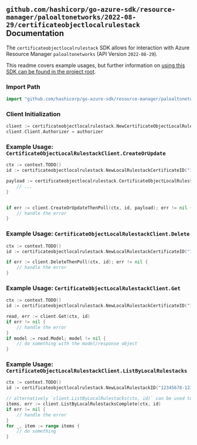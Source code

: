 
## `github.com/hashicorp/go-azure-sdk/resource-manager/paloaltonetworks/2022-08-29/certificateobjectlocalrulestack` Documentation

The `certificateobjectlocalrulestack` SDK allows for interaction with Azure Resource Manager `paloaltonetworks` (API Version `2022-08-29`).

This readme covers example usages, but further information on [using this SDK can be found in the project root](https://github.com/hashicorp/go-azure-sdk/tree/main/docs).

### Import Path

```go
import "github.com/hashicorp/go-azure-sdk/resource-manager/paloaltonetworks/2022-08-29/certificateobjectlocalrulestack"
```


### Client Initialization

```go
client := certificateobjectlocalrulestack.NewCertificateObjectLocalRulestackClientWithBaseURI("https://management.azure.com")
client.Client.Authorizer = authorizer
```


### Example Usage: `CertificateObjectLocalRulestackClient.CreateOrUpdate`

```go
ctx := context.TODO()
id := certificateobjectlocalrulestack.NewLocalRulestackCertificateID("12345678-1234-9876-4563-123456789012", "example-resource-group", "localRulestackValue", "certificateValue")

payload := certificateobjectlocalrulestack.CertificateObjectLocalRulestackResource{
	// ...
}


if err := client.CreateOrUpdateThenPoll(ctx, id, payload); err != nil {
	// handle the error
}
```


### Example Usage: `CertificateObjectLocalRulestackClient.Delete`

```go
ctx := context.TODO()
id := certificateobjectlocalrulestack.NewLocalRulestackCertificateID("12345678-1234-9876-4563-123456789012", "example-resource-group", "localRulestackValue", "certificateValue")

if err := client.DeleteThenPoll(ctx, id); err != nil {
	// handle the error
}
```


### Example Usage: `CertificateObjectLocalRulestackClient.Get`

```go
ctx := context.TODO()
id := certificateobjectlocalrulestack.NewLocalRulestackCertificateID("12345678-1234-9876-4563-123456789012", "example-resource-group", "localRulestackValue", "certificateValue")

read, err := client.Get(ctx, id)
if err != nil {
	// handle the error
}
if model := read.Model; model != nil {
	// do something with the model/response object
}
```


### Example Usage: `CertificateObjectLocalRulestackClient.ListByLocalRulestacks`

```go
ctx := context.TODO()
id := certificateobjectlocalrulestack.NewLocalRulestackID("12345678-1234-9876-4563-123456789012", "example-resource-group", "localRulestackValue")

// alternatively `client.ListByLocalRulestacks(ctx, id)` can be used to do batched pagination
items, err := client.ListByLocalRulestacksComplete(ctx, id)
if err != nil {
	// handle the error
}
for _, item := range items {
	// do something
}
```
